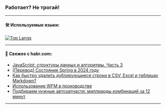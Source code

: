 ### Работает? Не трогай!

---
<!--
#### 🛠️ Technical stack:

![Java](https://img.shields.io/badge/Java-informational?logo=Oracle&style=flat&logoColor=white&color=FF4500)
![Kotlin](https://img.shields.io/badge/Kotlin-informational?logo=Kotlin&style=flat&logoColor=white&color=774D97)
![TS](https://img.shields.io/badge/TypeScript-informational?logo=typeScript&style=flat&logoColor=black&color=017acc)
![Python](https://img.shields.io/badge/Python-informational?logo=Python&style=flat&logoColor=black&color=ffdd54) <br>
![Spring](https://img.shields.io/badge/Spring-informational?logo=Spring&style=flat&logoColor=white&color=6DB33F) 
![SpringBoot](https://img.shields.io/badge/SpringBoot-informational?logo=SpringBoot&style=flat&logoColor=white&color=6DB33F)
![Nest](https://img.shields.io/badge/NestJS-informational?logo=NestJS&style=flat&logoColor=white&color=E0234E) 
![NodeJS](https://img.shields.io/badge/NodeJS-informational?logo=node.js&style=flat&logoColor=white&color=70A760)<br>
![PostgreSQL](https://img.shields.io/badge/PostgreSQL-informational?logo=PostgreSQL&style=flat&logoColor=white&color=DAA520)
![MongoDB](https://img.shields.io/badge/MongoDB-informational?logo=MongoDB&style=flat&logoColor=white&color=870000)
![Apache](https://img.shields.io/badge/Apache-informational?logo=apache&style=flat&logoColor=white&color=f74e28)

___ 
-->

#### 🛠️ Используемые языки:

[![Top Langs](https://github-readme-stats-u2qms2cxw-advtsettinggmailcoms-projects.vercel.app/api/top-langs/?username=zloylis&langs_count=10&hide_title=true&title_color=e6edf3&size_weight=0.5&count_weight=0.5&layout=compact&hide_progress=true&hide_border=true&theme=dracula)](https://github.com/zloylis)

<!---


####  :octocat:&nbsp;&nbsp; Статистика:

![GitHub stats](https://github-readme-stats-u2qms2cxw-advtsettinggmailcoms-projects.vercel.app/api?username=zloylis&show_icons=true&hide_border=true&theme=dracula&title_color=e6edf3&include_all_commits=true&count_private=true&hide_rank=false&hide_title=true&rank_icon=github)
-->
---

#### 💬 Свежее с habr.com:

<!-- BLOG-POST-LIST:START -->
- [JavaScript: структуры данных и алгоритмы. Часть 3](https://habr.com/ru/companies/timeweb/articles/832402/?utm_source=habrahabr&utm_medium=rss&utm_campaign=832402)
- [[Перевод] Состояние Spring в 2024 году](https://habr.com/ru/companies/spring_aio/articles/834050/?utm_source=habrahabr&utm_medium=rss&utm_campaign=834050)
- [Как быстро удалить дублирующиеся строки в CSV, Excel и таблицах Markdown?](https://habr.com/ru/articles/834044/?utm_source=habrahabr&utm_medium=rss&utm_campaign=834044)
- [Использование WFM в производстве](https://habr.com/ru/articles/833376/?utm_source=habrahabr&utm_medium=rss&utm_campaign=833376)
- [Подбираем нужные автозапчасти: миллиарды комбинаций за 12 минут](https://habr.com/ru/companies/avito/articles/833272/?utm_source=habrahabr&utm_medium=rss&utm_campaign=833272)
<!-- BLOG-POST-LIST:END -->

---
